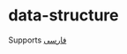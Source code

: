 # data-structure

Supports <a href="https://github.com/mmdzov/data-structure/blob/main/FA-README.md">فارسی</a>
